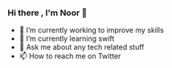 ### Hi there  , I'm Noor 👋

- 🔭 I’m currently working to improve my skills 
- 🌱 I’m currently learning swift
- 💬 Ask me about any tech related stuff
- 📫 How to reach me on Twitter


